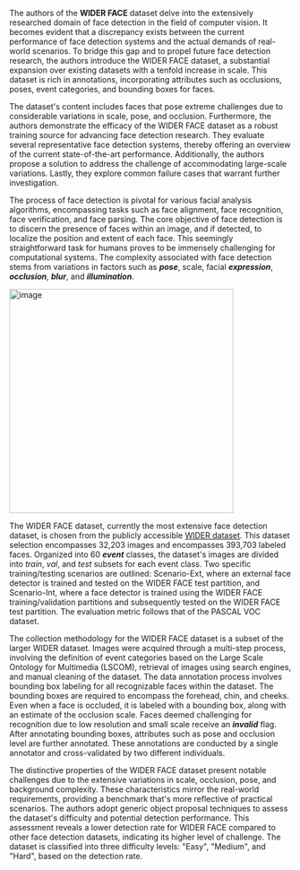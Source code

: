 The authors of the **WIDER FACE** dataset delve into the extensively researched domain of face detection in the field of computer vision. It becomes evident that a discrepancy exists between the current performance of face detection systems and the actual demands of real-world scenarios. To bridge this gap and to propel future face detection research, the authors introduce the WIDER FACE dataset, a substantial expansion over existing datasets with a tenfold increase in scale. This dataset is rich in annotations, incorporating attributes such as occlusions, poses, event categories, and bounding boxes for faces.

The dataset's content includes faces that pose extreme challenges due to considerable variations in scale, pose, and occlusion. Furthermore, the authors demonstrate the efficacy of the WIDER FACE dataset as a robust training source for advancing face detection research. They evaluate several representative face detection systems, thereby offering an overview of the current state-of-the-art performance. Additionally, the authors propose a solution to address the challenge of accommodating large-scale variations. Lastly, they explore common failure cases that warrant further investigation.

The process of face detection is pivotal for various facial analysis algorithms, encompassing tasks such as face alignment, face recognition, face verification, and face parsing. The core objective of face detection is to discern the presence of faces within an image, and if detected, to localize the position and extent of each face. This seemingly straightforward task for humans proves to be immensely challenging for computational systems. The complexity associated with face detection stems from variations in factors such as ***pose***, scale, facial ***expression***, ***occlusion***, ***blur***, and ***illumination***.

<img src="https://github.com/supervisely/supervisely/assets/78355358/a7965b5a-7581-4dea-a683-d3e07d11c962" alt="image" width="400">

The WIDER FACE dataset, currently the most extensive face detection dataset, is chosen from the publicly accessible [WIDER dataset](https://www.cv-foundation.org/openaccess/content_cvpr_2015/html/Xiong_Recognize_Complex_Events_2015_CVPR_paper.html). This dataset selection encompasses 32,203 images and encompasses 393,703 labeled faces. Organized into 60 ***event*** classes, the dataset's images are divided into *train*, *val*, and *test* subsets for each event class. Two specific training/testing scenarios are outlined: Scenario-Ext, where an external face detector is trained and tested on the WIDER FACE test partition, and Scenario-Int, where a face detector is trained using the WIDER FACE training/validation partitions and subsequently tested on the WIDER FACE test partition. The evaluation metric follows that of the PASCAL VOC dataset.

The collection methodology for the WIDER FACE dataset is a subset of the larger WIDER dataset. Images were acquired through a multi-step process, involving the definition of event categories based on the Large Scale Ontology for Multimedia (LSCOM), retrieval of images using search engines, and manual cleaning of the dataset. The data annotation process involves bounding box labeling for all recognizable faces within the dataset. The bounding boxes are required to encompass the forehead, chin, and cheeks. Even when a face is occluded, it is labeled with a bounding box, along with an estimate of the occlusion scale. Faces deemed challenging for recognition due to low resolution and small scale receive an ***invalid*** flag. After annotating bounding boxes, attributes such as pose and occlusion level are further annotated. These annotations are conducted by a single annotator and cross-validated by two different individuals.

The distinctive properties of the WIDER FACE dataset present notable challenges due to the extensive variations in scale, occlusion, pose, and background complexity. These characteristics mirror the real-world requirements, providing a benchmark that's more reflective of practical scenarios. The authors adopt generic object proposal techniques to assess the dataset's difficulty and potential detection performance. This assessment reveals a lower detection rate for WIDER FACE compared to other face detection datasets, indicating its higher level of challenge. The dataset is classified into three difficulty levels: "Easy", "Medium", and "Hard", based on the detection rate.
